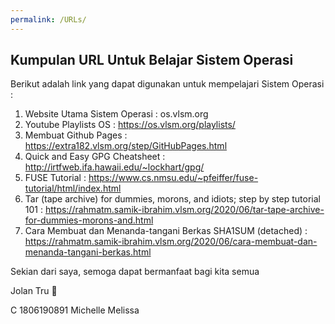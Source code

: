 ```yaml
---
permalink: /URLs/
---
```


## Kumpulan URL Untuk Belajar Sistem Operasi

Berikut adalah link yang dapat digunakan untuk mempelajari Sistem Operasi :

1. Website Utama Sistem Operasi : os.vlsm.org
2. Youtube Playlists OS : https://os.vlsm.org/playlists/
3. Membuat Github Pages : https://extra182.vlsm.org/step/GitHubPages.html
4. Quick and Easy GPG Cheatsheet : http://irtfweb.ifa.hawaii.edu/~lockhart/gpg/
5. FUSE Tutorial : https://www.cs.nmsu.edu/~pfeiffer/fuse-tutorial/html/index.html
6. Tar (tape archive) for dummies, morons, and idiots; step by step tutorial 101 : https://rahmatm.samik-ibrahim.vlsm.org/2020/06/tar-tape-archive-for-dummies-morons-and.html
7. Cara Membuat dan Menanda-tangani Berkas SHA1SUM (detached) : https://rahmatm.samik-ibrahim.vlsm.org/2020/06/cara-membuat-dan-menanda-tangani-berkas.html

Sekian dari saya, semoga dapat bermanfaat bagi kita semua 

Jolan Tru 🙏

C 1806190891 Michelle Melissa
